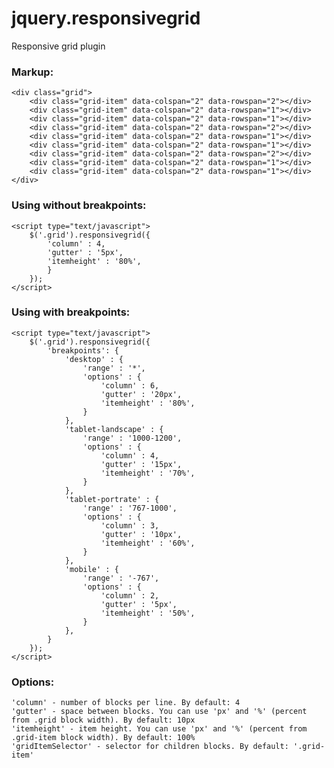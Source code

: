 # jquery.responsivegrid
Responsive grid plugin



### Markup:
	<div class="grid">
		<div class="grid-item" data-colspan="2" data-rowspan="2"></div>
		<div class="grid-item" data-colspan="2" data-rowspan="1"></div>
		<div class="grid-item" data-colspan="2" data-rowspan="1"></div>
		<div class="grid-item" data-colspan="2" data-rowspan="2"></div>
		<div class="grid-item" data-colspan="2" data-rowspan="1"></div>
		<div class="grid-item" data-colspan="2" data-rowspan="1"></div>
		<div class="grid-item" data-colspan="2" data-rowspan="2"></div>
		<div class="grid-item" data-colspan="2" data-rowspan="1"></div>
		<div class="grid-item" data-colspan="2" data-rowspan="1"></div>
	</div>

### Using without breakpoints:
	<script type="text/javascript">
		$('.grid').responsivegrid({
			'column' : 4,
			'gutter' : '5px',
			'itemheight' : '80%',
			}
		});
	</script>

### Using with breakpoints:
	<script type="text/javascript">
		$('.grid').responsivegrid({
			'breakpoints': {
				'desktop' : {
					'range' : '*',
					'options' : {
						'column' : 6,
						'gutter' : '20px',
						'itemheight' : '80%',
					}
				},
				'tablet-landscape' : {
					'range' : '1000-1200',
					'options' : {
						'column' : 4,
						'gutter' : '15px',
						'itemheight' : '70%',
					}
				},
				'tablet-portrate' : {
					'range' : '767-1000',
					'options' : {
						'column' : 3,
						'gutter' : '10px',
						'itemheight' : '60%',
					}
				},
				'mobile' : {
					'range' : '-767',
					'options' : {
						'column' : 2,
						'gutter' : '5px',
						'itemheight' : '50%',
					}
				},
			}
		});
	</script>

### Options:
	'column' - number of blocks per line. By default: 4
	'gutter' - space between blocks. You can use 'px' and '%' (percent from .grid block width). By default: 10px
	'itemheight' - item height. You can use 'px' and '%' (percent from .grid-item block width). By default: 100%
	'gridItemSelector' - selector for children blocks. By default: '.grid-item'
